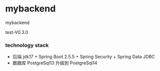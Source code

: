 # mybackend
mybackend

test-V0.3.0
### technology stack
* 后端 jdk17 + Spring Boot 2.5.5 + Spring Security + Spring Data JDBC
* 数据库 PostgreSql13 升级到 PostgreSql14


